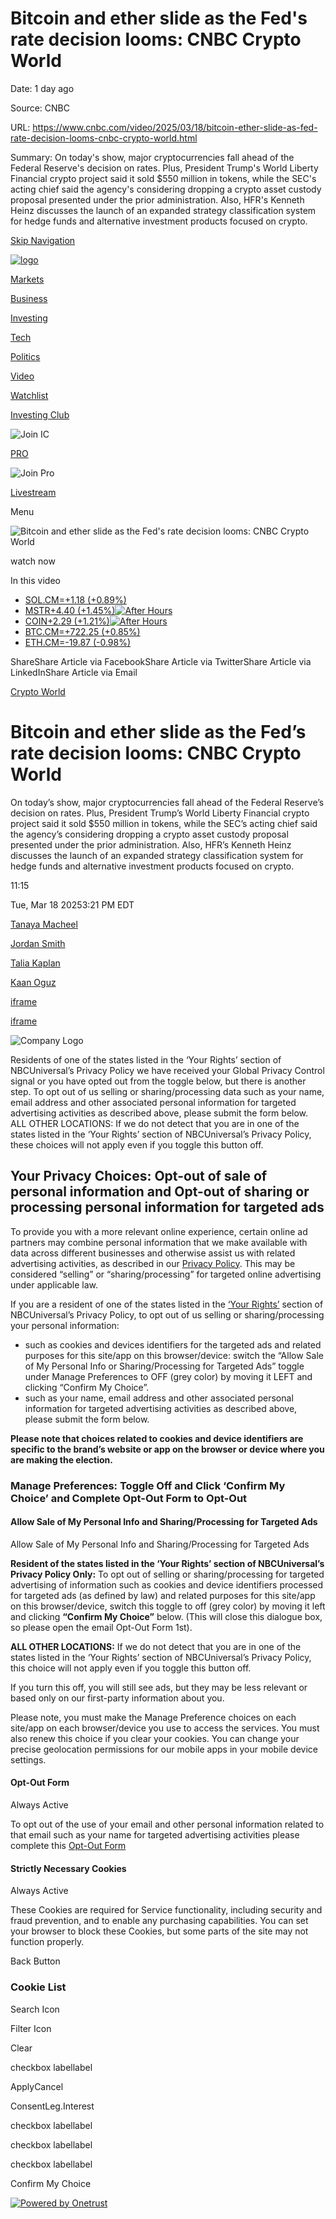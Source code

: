 # Bitcoin and ether slide as the Fed's rate decision looms: CNBC Crypto World

Date: 1 day ago

Source: CNBC

URL: https://www.cnbc.com/video/2025/03/18/bitcoin-ether-slide-as-fed-rate-decision-looms-cnbc-crypto-world.html

Summary: On today's show, major cryptocurrencies fall ahead of the Federal Reserve's decision on rates. Plus, President Trump's World Liberty Financial crypto project said it sold $550 million in tokens, while the SEC's acting chief said the agency's considering dropping a crypto asset custody proposal presented under the prior administration. Also, HFR's Kenneth Heinz discusses the launch of an expanded strategy classification system for hedge funds and alternative investment products focused on crypto.

[Skip Navigation](https://www.cnbc.com/video/2025/03/18/bitcoin-ether-slide-as-fed-rate-decision-looms-cnbc-crypto-world.html#MainContent)

[![logo](https://static-redesign.cnbcfm.com/dist/2469ed0a9a4cafdf055e.svg)](https://www.cnbc.com/)

[Markets](https://www.cnbc.com/markets/)

[Business](https://www.cnbc.com/business/)

[Investing](https://www.cnbc.com/investing/)

[Tech](https://www.cnbc.com/technology/)

[Politics](https://www.cnbc.com/politics/)

[Video](https://www.cnbc.com/tv/)

[Watchlist](https://www.cnbc.com/watchlist/)

[Investing Club](https://www.cnbc.com/investingclub/subscribe?__source=investingclub|globalnav|join&tpcc=investingclub|globalnav|join)

![Join IC](https://static-redesign.cnbcfm.com/dist/93743f20be95b721880f.svg)

[PRO](https://www.cnbc.com/application/pro?__source=pro|globalnav|join&tpcc=pro|globalnav|join)

![Join Pro](https://static-redesign.cnbcfm.com/dist/69ae09b80acd376e9c97.svg)

[Livestream](https://www.cnbc.com/live-tv/)

Menu

![Bitcoin and ether slide as the Fed's rate decision looms: CNBC Crypto World](https://image.cnbcfm.com/api/v1/image/108117822-250318_cw_thumbnail.jpg?v=1742324543&w=750&h=422&vtcrop=y)

watch now

In this video

- [SOL.CM=+1.18 (+0.89%)](https://www.cnbc.com/quotes/SOL.CM=)
- [MSTR+4.40 (+1.45%)![After Hours](https://static-redesign.cnbcfm.com/dist/1b0cc41fb0c34e043aa0.svg)](https://www.cnbc.com/quotes/MSTR)
- [COIN+2.29 (+1.21%)![After Hours](https://static-redesign.cnbcfm.com/dist/1b0cc41fb0c34e043aa0.svg)](https://www.cnbc.com/quotes/COIN)
- [BTC.CM=+722.25 (+0.85%)](https://www.cnbc.com/quotes/BTC.CM=)
- [ETH.CM=-19.87 (-0.98%)](https://www.cnbc.com/quotes/ETH.CM=)

ShareShare Article via FacebookShare Article via TwitterShare Article via LinkedInShare Article via Email

[Crypto World](https://www.cnbc.com/cryptoworld/)

# Bitcoin and ether slide as the Fed’s rate decision looms: CNBC Crypto World

On today’s show, major cryptocurrencies fall ahead of the Federal Reserve’s decision on rates. Plus, President Trump’s World Liberty Financial crypto project said it sold $550 million in tokens, while the SEC’s acting chief said the agency’s considering dropping a crypto asset custody proposal presented under the prior administration. Also, HFR’s Kenneth Heinz discusses the launch of an expanded strategy classification system for hedge funds and alternative investment products focused on crypto.

11:15

Tue, Mar 18 20253:21 PM EDT

[Tanaya Macheel](https://www.cnbc.com/tanaya-macheel/)

[Jordan Smith](https://www.cnbc.com/jordan-smith/)

[Talia Kaplan](https://www.cnbc.com/talia-kaplan/)

[Kaan Oguz](https://www.cnbc.com/kaan-oguz/)

[iframe](https://sp.auth.adobe.com/entitlement/v4/AccessEnablerProxy.html?9f61ce3349740cda7528#https%3A%2F%2Fwww.cnbc.com%2Fvideo%2F2025%2F03%2F18%2Fbitcoin-ether-slide-as-fed-rate-decision-looms-cnbc-crypto-world.html)

[iframe](https://www.google.com/recaptcha/enterprise/anchor?ar=1&k=6LfnMFMeAAAAABvWy2u0ZzAqPaVUflZOPibgK-u5&co=aHR0cHM6Ly93d3cuY25iYy5jb206NDQz&hl=en&v=J79K9xgfxwT6Syzx-UyWdD89&size=invisible&cb=upk9p9wjkxb8)

![Company Logo](https://cdn.cookielaw.org/logos/17e5cb00-ad90-47f5-a58d-77597d9d2c16/ffe22c24-b5ec-419d-a0f9-f090bf07f6f0/9366d06d-524a-4047-b900-ba2d60e62e46/NBCU_logo.png)

Residents of one of the states listed in the ‘Your Rights’ section of NBCUniversal’s Privacy Policy we have received your Global Privacy Control signal or you have opted out from the toggle below, but there is another step. To opt out of us selling or sharing/processing data such as your name, email address and other associated personal information for targeted advertising activities as described above, please submit the form below. ALL OTHER LOCATIONS: If we do not detect that you are in one of the states listed in the ‘Your Rights’ section of NBCUniversal’s Privacy Policy, these choices will not apply even if you toggle this button off.

## Your Privacy Choices: Opt-out of sale of personal information and Opt-out of sharing or processing personal information for targeted ads

To provide you with a more relevant online experience, certain online ad partners may combine personal information that we make available with data across different businesses and otherwise assist us with related advertising activities, as described in our [Privacy Policy](https://www.nbcuniversal.com/privacy). This may be considered “selling” or “sharing/processing” for targeted online advertising under applicable law.

If you are a resident of one of the states listed in the [‘Your Rights’](https://www.nbcuniversal.com/privacy#accordionheader5) section of NBCUniversal’s Privacy Policy, to opt out of us selling or sharing/processing your personal information:

- such as cookies and devices identifiers for the targeted ads and related purposes for this site/app on this browser/device: switch the “Allow Sale of My Personal Info or Sharing/Processing for Targeted Ads” toggle under Manage Preferences to OFF (grey color) by moving it LEFT and clicking “Confirm My Choice”.
- such as your name, email address and other associated personal information for targeted advertising activities as described above, please submit the form below.

**Please note that choices related to cookies and device identifiers are specific to the brand’s website or app on the browser or device where you are making the election.**

### Manage Preferences: Toggle Off and Click ‘Confirm My Choice’ and Complete Opt-Out Form to Opt-Out

#### Allow Sale of My Personal Info and Sharing/Processing for Targeted Ads

Allow Sale of My Personal Info and Sharing/Processing for Targeted Ads

**Resident of the states listed in the ‘Your Rights’ section of NBCUniversal’s Privacy Policy Only:** To opt out of selling or sharing/processing for targeted advertising of information such as cookies and device identifiers processed for targeted ads (as defined by law) and related purposes for this site/app on this browser/device, switch this toggle to off (grey color) by moving it left and clicking **“Confirm My Choice”** below. (This will close this dialogue box, so please open the email Opt-Out Form 1st).

**ALL OTHER LOCATIONS:** If we do not detect that you are in one of the states listed in the ‘Your Rights’ section of NBCUniversal’s Privacy Policy, this choice will not apply even if you toggle this button off.

If you turn this off, you will still see ads, but they may be less relevant or based only on our first-party information about you.

Please note, you must make the Manage Preference choices on each site/app on each browser/device you use to access the services. You must also renew this choice if you clear your cookies. You can change your precise geolocation permissions for our mobile apps in your mobile device settings.

#### Opt-Out Form

Always Active

To opt out of the use of your email and other personal information related to that email such as your name for targeted advertising activities please complete this [Opt-Out Form](https://privacyportal.onetrust.com/webform/17e5cb00-ad90-47f5-a58d-77597d9d2c16/cda09e33-f935-4960-87de-afa722cef3c2)

#### Strictly Necessary Cookies

Always Active

These Cookies are required for Service functionality, including security and fraud prevention, and to enable any purchasing capabilities. You can set your browser to block these Cookies, but some parts of the site may not function properly.

Back Button

### Cookie List

Search Icon

Filter Icon

Clear

checkbox labellabel

ApplyCancel

ConsentLeg.Interest

checkbox labellabel

checkbox labellabel

checkbox labellabel

Confirm My Choice

[![Powered by Onetrust](https://cdn.cookielaw.org/logos/static/powered_by_logo.svg)](https://www.onetrust.com/products/cookie-consent/)